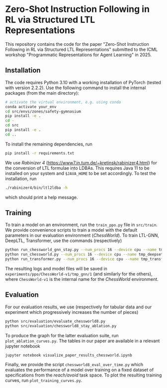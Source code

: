 # Zero-Shot Instruction Following in RL via Structured LTL Representations

This repository contains the code for the paper "Zero-Shot Instruction Following in RL via Structured LTL Representations" submitted to the ICML workshop "Programmatic Representations for Agent Learning" in 2025.

## Installation
The code requires Python 3.10 with a working installation of PyTorch (tested with version 2.2.2). Use the following command to install the internal packages (from the main directory):
```bash
# activate the virtual environment, e.g. using conda
conda activate your_env
cd src/envs/zones/safety-gymnasium
pip install -e .
cd -
cd src
pip install -e .
cd ..
```
To install the remaining dependencies, run
```bash
pip install -r requirements.txt
```
We use _Rabinizer 4_ (https://www7.in.tum.de/~kretinsk/rabinizer4.html) for the conversion of LTL formulae into LDBAs. This requires Java 11 to be installed on your system and `$JAVA_HOME` to be set accordingly. To test the installation, run
```bash
./rabinizer4/bin/ltl2ldba -h
```
which should print a help message.


## Training

To train a model on an environment, run the `train_ppo.py` file in `src/train`. We provide convenience scripts to train a model with the default parameters in our evaluation environment (_ChessWorld_). To train LTL-GNN, DeepLTL, Transformer, use the commands (respectively)
```bash
python run_chessworld_gnn_stay.py --num_procs 16 --device cpu --name tmp_gnn --seed 1 --log_csv false --save true
python run_chessworld.py --num_procs 16 --device cpu --name tmp_deepsets --seed 1 --log_csv false --save true
python run_transformer.py --num_procs 16 --device cpu --name tmp_transformer --seed 1 --log_csv false --save true
```
The resulting logs and model files will be saved in `experiments/ppo/ChessWorld-v1/tmp_gnn/1` (and similarly for the others), where `ChessWorld-v1` is the internal name for the _ChessWorld_ environment.

## Evaluation

For our evaluation results, we use (respectively for tabular data and our experiment which progressively increases the number of pieces)


```bash
python src/evaluation/evaluate_chessworld8.py
python src/evaluation/chessworld8_stay_ablation.py
```

To produce the graph for the latter evaluation suite, run `plot_ablation_curves.py`. The tables in our paper are available in a relevant jupyter notebook

```bash
jupyter notebook visualize_paper_results_chessworld.ipynb
```

Finally, we provide the script `chessworld8_eval_over_time.py` which evaluates the performance of a model over training on a fixed dataset of specifications from the _reach/avoid_ task space. To plot the resulting training curves, run `plot_training_curves.py`.
